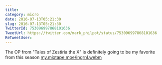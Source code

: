 ```yaml
---
title: 
category: micro
date: 2016-07-13T05:21:30
slug: 2016-07-13T05:21:30
TwitterId: 753096997868101636
TweetUrl: https://twitter.com/mark_philpot/status/753096997868101636
ReTweetUser: 
---
```


The OP from "Tales of Zestiria the X" is definitely going to be my favorite from this season [my.mixtape.moe/ingrnl.webm](https://my.mixtape.moe/ingrnl.webm)